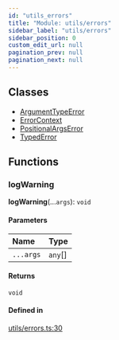 ```yaml
---
id: "utils_errors"
title: "Module: utils/errors"
sidebar_label: "utils/errors"
sidebar_position: 0
custom_edit_url: null
pagination_prev: null
pagination_next: null
---
```


## Classes

- [ArgumentTypeError](../classes/utils_errors.ArgumentTypeError.md)
- [ErrorContext](../classes/utils_errors.ErrorContext.md)
- [PositionalArgsError](../classes/utils_errors.PositionalArgsError.md)
- [TypedError](../classes/utils_errors.TypedError.md)

## Functions

### logWarning

**logWarning**(...`args`): `void`

#### Parameters

| Name | Type |
| :------ | :------ |
| `...args` | `any`[] |

#### Returns

`void`

#### Defined in

[utils/errors.ts:30](https://github.com/maxhr/near--near-api-js/blob/57fed346/packages/near-api-js/src/utils/errors.ts#L30)
